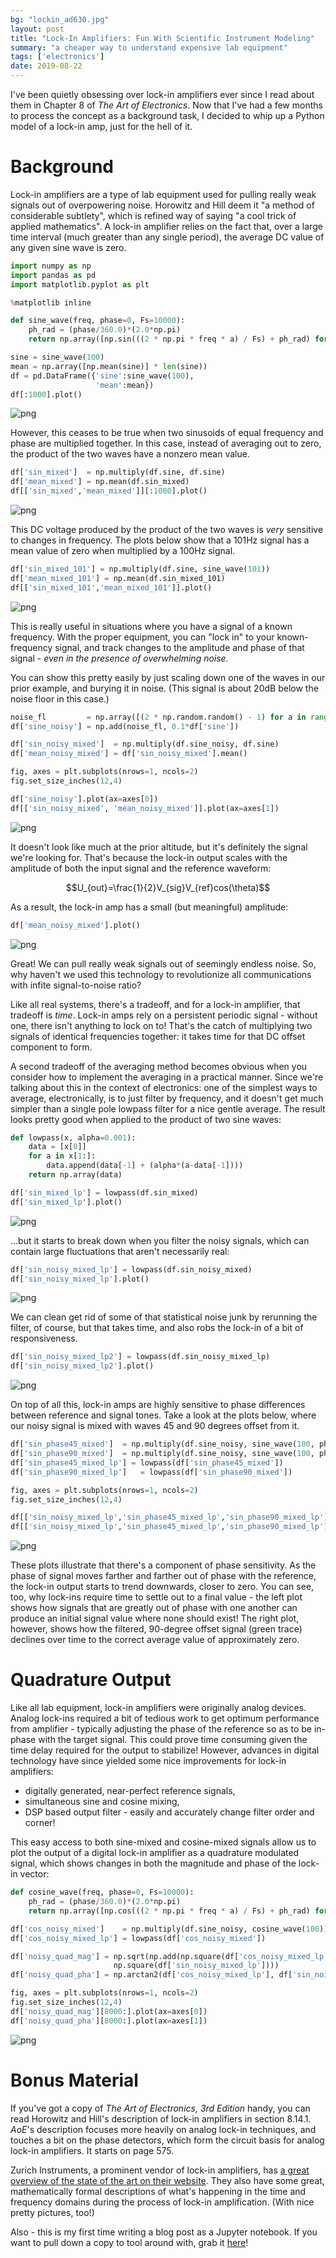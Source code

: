 ```yaml
---
bg: "lockin_ad630.jpg"
layout: post
title: "Lock-In Amplifiers: Fun With Scientific Instrument Modeling"
summary: "a cheaper way to understand expensive lab equipment"
tags: ['electronics']
date: 2019-08-22
---
```


I've been quietly obsessing over lock-in amplifiers ever since I read about them in Chapter 8 of *The Art of Electronics*. Now that I've had a few months to process the concept as a background task, I decided to whip up a Python model of a lock-in amp, just for the hell of it. 

# Background

Lock-in amplifiers are a type of lab equipment used for pulling really weak signals out of overpowering noise. Horowitz and Hill deem it "a method of considerable subtlety", which is refined way of saying "a cool trick of applied mathematics". A lock-in amplifier relies on the fact that, over a large time interval (much greater than any single period), the average DC value of any given sine wave is zero. 


```python
import numpy as np
import pandas as pd
import matplotlib.pyplot as plt

%matplotlib inline

def sine_wave(freq, phase=0, Fs=10000):
    ph_rad = (phase/360.0)*(2.0*np.pi)
    return np.array([np.sin(((2 * np.pi * freq * a) / Fs) + ph_rad) for a in range(Fs)])

sine = sine_wave(100)
mean = np.array([np.mean(sine)] * len(sine))
df = pd.DataFrame({'sine':sine_wave(100), 
                   'mean':mean})
df[:1000].plot()
```

![png](/assets/images/output_1_1.png)

However, this ceases to be true when two sinusoids of equal frequency and phase are multiplied together. In this case, instead of averaging out to zero, the product of the two waves have a nonzero mean value.


```python
df['sin_mixed']  = np.multiply(df.sine, df.sine)
df['mean_mixed'] = np.mean(df.sin_mixed)
df[['sin_mixed','mean_mixed']][:1000].plot()
```

![png](/assets/images/output_3_1.png)

This DC voltage produced by the product of the two waves is *very* sensitive to changes in frequency. The plots below show that a 101Hz signal has a mean value of zero when multiplied by a 100Hz signal. 


```python
df['sin_mixed_101'] = np.multiply(df.sine, sine_wave(101))
df['mean_mixed_101'] = np.mean(df.sin_mixed_101)
df[['sin_mixed_101','mean_mixed_101']].plot()
```

![png](/assets/images/output_5_1.png)


This is really useful in situations where you have a signal of a known frequency. With the proper equipment, you can "lock in" to your known-frequency signal, and track changes to the amplitude and phase of that signal - *even in the presence of overwhelming noise.* 

You can show this pretty easily by just scaling down one of the waves in our prior example, and burying it in noise. (This signal is about 20dB below the noise floor in this case.)


```python
noise_fl         = np.array([(2 * np.random.random() - 1) for a in range(10000)])
df['sine_noisy'] = np.add(noise_fl, 0.1*df['sine'])

df['sin_noisy_mixed']  = np.multiply(df.sine_noisy, df.sine)
df['mean_noisy_mixed'] = df['sin_noisy_mixed'].mean()

fig, axes = plt.subplots(nrows=1, ncols=2)
fig.set_size_inches(12,4)

df['sine_noisy'].plot(ax=axes[0])
df[['sin_noisy_mixed', 'mean_noisy_mixed']].plot(ax=axes[1])
```

![png](/assets/images/output_7_1.png)


It doesn't look like much at the prior altitude, but it's definitely the signal we're looking for. That's because the lock-in output scales with the amplitude of both the input signal and the reference waveform:

$$U_{out}=\frac{1}{2}V_{sig}V_{ref}cos(\theta)$$

As a result, the lock-in amp has a small (but meaningful) amplitude:


```python
df['mean_noisy_mixed'].plot()
```

![png](/assets/images/output_9_1.png)


Great! We can pull really weak signals out of seemingly endless noise. So, why haven't we used this technology to revolutionize all communications with infite signal-to-noise ratio? 

Like all real systems, there's a tradeoff, and for a lock-in amplifier, that tradeoff is *time*. Lock-in amps rely on a persistent periodic signal - without one, there isn't anything to lock on to! That's the catch of multiplying two signals of identical frequencies together: it takes time for that DC offset component to form. 

A second tradeoff of the averaging method becomes obvious when you consider how to implement the averaging in a practical manner. Since we're talking about this in the context of electronics: one of the simplest ways to average, electronically, is to just filter by frequency, and it doesn't get much simpler than a single pole lowpass filter for a nice gentle average. The result looks pretty good when applied to the product of two sine waves:


```python
def lowpass(x, alpha=0.001):
    data = [x[0]]
    for a in x[1:]:
        data.append(data[-1] + (alpha*(a-data[-1])))
    return np.array(data)

df['sin_mixed_lp'] = lowpass(df.sin_mixed)
df['sin_mixed_lp'].plot()
```

![png](/assets/images/output_11_1.png)


...but it starts to break down when you filter the noisy signals, which can contain large fluctuations that aren't necessarily real:


```python
df['sin_noisy_mixed_lp'] = lowpass(df.sin_noisy_mixed)
df['sin_noisy_mixed_lp'].plot()
```

![png](/assets/images/output_13_1.png)


We can clean get rid of some of that statistical noise junk by rerunning the filter, of course, but that takes time, and also robs the lock-in of a bit of responsiveness. 


```python
df['sin_noisy_mixed_lp2'] = lowpass(df.sin_noisy_mixed_lp)
df['sin_noisy_mixed_lp2'].plot()
```

![png](/assets/images/output_15_1.png)


On top of all this, lock-in amps are highly sensitive to phase differences between reference and signal tones. Take a look at the plots below, where our noisy signal is mixed with waves 45 and 90 degrees offset from it.


```python
df['sin_phase45_mixed']  = np.multiply(df.sine_noisy, sine_wave(100, phase=45))
df['sin_phase90_mixed']  = np.multiply(df.sine_noisy, sine_wave(100, phase=90))
df['sin_phase45_mixed_lp'] = lowpass(df['sin_phase45_mixed'])
df['sin_phase90_mixed_lp']   = lowpass(df['sin_phase90_mixed'])

fig, axes = plt.subplots(nrows=1, ncols=2)
fig.set_size_inches(12,4)

df[['sin_noisy_mixed_lp','sin_phase45_mixed_lp','sin_phase90_mixed_lp']].plot(ax=axes[0])
df[['sin_noisy_mixed_lp','sin_phase45_mixed_lp','sin_phase90_mixed_lp']][6000:].plot(ax=axes[1])
```

![png](/assets/images/output_17_1.png)


These plots illustrate that there's a component of phase sensitivity. As the phase of signal moves farther and farther out of phase with the reference, the lock-in output starts to trend downwards, closer to zero. You can see, too, why lock-ins require time to settle out to a final value - the left plot shows how signals that are greatly out of phase with one another can produce an initial signal value where none should exist! The right plot, however, shows how the filtered, 90-degree offset signal (green trace) declines over time to the correct average value of approximately zero. 

# Quadrature Output

Like all lab equipment, lock-in amplifiers were originally analog devices. Analog lock-ins required a bit of tedious work to get optimum performance from amplifier - typically adjusting the phase of the reference so as to be in-phase with the target signal. This could prove time consuming given the time delay required for the output to stabilize! However, advances in digital technology have since yielded some nice improvements for lock-in amplifiers: 

* digitally generated, near-perfect reference signals,
* simultaneous sine and cosine mixing,
* DSP based output filter - easily and accurately change filter order and corner!

This easy access to both sine-mixed and cosine-mixed signals allow us to plot the output of a digital lock-in amplifier as a quadrature modulated signal, which shows changes in both the magnitude and phase of the lock-in vector:


```python
def cosine_wave(freq, phase=0, Fs=10000):
    ph_rad = (phase/360.0)*(2.0*np.pi)
    return np.array([np.cos(((2 * np.pi * freq * a) / Fs) + ph_rad) for a in range(Fs)])

df['cos_noisy_mixed']    = np.multiply(df.sine_noisy, cosine_wave(100))
df['cos_noisy_mixed_lp'] = lowpass(df['cos_noisy_mixed'])

df['noisy_quad_mag'] = np.sqrt(np.add(np.square(df['cos_noisy_mixed_lp']),
                       np.square(df['sin_noisy_mixed_lp'])))
df['noisy_quad_pha'] = np.arctan2(df['cos_noisy_mixed_lp'], df['sin_noisy_mixed_lp'])

fig, axes = plt.subplots(nrows=1, ncols=2)
fig.set_size_inches(12,4)
df['noisy_quad_mag'][8000:].plot(ax=axes[0])
df['noisy_quad_pha'][8000:].plot(ax=axes[1])
```

![png](/assets/images/output_20_1.png)


# Bonus Material

If you've got a copy of *The Art of Electronics, 3rd Edition* handy, you can read Horowitz and Hill's description of lock-in amplifiers in section 8.14.1. *AoE*'s description focuses more heavily on analog lock-in techniques, and touches a bit on the phase detectors, which form the circuit basis for analog lock-in amplifiers. It starts on page 575. 

Zurich Instruments, a prominent vendor of lock-in amplifiers, has [a great overview of the state of the art on their website](https://www.zhinst.com/applications/principles-of-lock-in-detection). They also have some great, mathematically formal descriptions of what's happening in the time and frequency domains during the process of lock-in amplification. (With nice pretty pictures, too!) 

Also - this is my first time writing a blog post as a Jupyter notebook. If you want to pull down a copy to tool around with, grab it [here](/assets/lockin_amp_simulation.ipynb)!